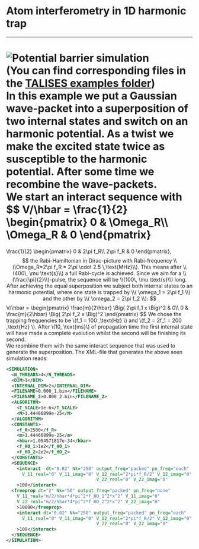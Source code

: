 # Atom interferometry in 1D harmonic trap 
-----------------
![Potential barrier simulation](https://raw.githubusercontent.com/savowe/talises-doc/master/figs/1D_trap_AI.gif)  
(You can find corresponding files in the [TALISES examples folder](https://github.com/savowe/talises/tree/master/examples/1D_harmonic_trap))  
In this example we put a Gaussian wave-packet into a superposition of two internal states and switch on an harmonic potential.
As a twist we make the excited state twice as susceptible to the harmonic potential. After some time we recombine the wave-packets.  
We start an interact sequence with
$$
V/\hbar = \frac{1}{2}
\begin{pmatrix}
0 & \Omega_R\\\\
\Omega_R & 0
\end{pmatrix}
= 
 \frac{1}{2}
 \begin{pmatrix}
0 & 2\pi f_R\\\\
2\pi f_R & 0
\end{pmatrix},
$$
the Rabi-Hamiltonian in Dirac-picture with Rabi-frequency \\(\Omega_R=2\pi f_R = 2\pi \cdot 2.5 \,\text{MHz}\\).
This means after \\(400\, \mu \text{s}\\) a full Rabi-cycle is achieved. Since we aim for a \\(\frac{\pi}{2}\\)-pulse,
the sequence will be \\(100\, \mu \text{s}\\) long.  
After achieving the equal superposition we subject both internal states to an harmonic potential, 
where one state is trapped by \\( \omega_1 = 2\pi f_1 \\) and the other by \\( \omega_2 = 2\pi f_2 \\):
$$
V/\hbar = 
\begin{pmatrix}
\frac{m}{2\hbar} \Big( 2\pi f_1 x \Big)^2 & 0\\\\
0 & \frac{m}{2\hbar} \Big( 2\pi f_2 x \Big)^2
\end{pmatrix}
$$
We chose the trapping frequencies to be \\(f_1 = 100 \,\text{Hz} \\) and \\(f_2 = 2f_1 = 200 \,\text{Hz} \\).
After \\(10\, \text{ms}\\) of propagation time the first internal state will have made a complete evolution whilst the second
will be finishing its second.  
We reombine them with the same interact sequence that was used to generate the superposition.
The XML-file that generates the above seen simulation reads:
```XML
<SIMULATION>
  <N_THREADS>4</N_THREADS>
  <DIM>1</DIM>
  <INTERNAL_DIM>2</INTERNAL_DIM>
  <FILENAME>0.000_1.bin</FILENAME>
  <FILENAME_2>0.000_2.bin</FILENAME_2>
  <ALGORITHM>
    <T_SCALE>1e-6</T_SCALE>
    <M>1.44466899e-25</M>
  </ALGORITHM>
  <CONSTANTS>
    <f_R>2500</f_R>
    <m>1.44466899e-25</m>
    <hbar>1.054571817e-34</hbar>
    <f_HO_1>1e2</f_HO_1>
    <f_HO_2>2e2</f_HO_2>
  </CONSTANTS>
  <SEQUENCE>
    <interact  dt="0.02" Nk="250" output_freq="packed" pn_freq="each"
      V_11_real="0" V_11_imag="0" V_12_real="2*pi*f_R/2" V_12_imag="0"
					              V_22_real="0" V_22_imag="0"
    >100</interact>
  <freeprop dt="2" Nk="50" output_freq="packed" pn_freq="none"
    V_11_real="m/2/hbar*4*pi^2*f_HO_1^2*x^2" V_11_imag="0" 	
    V_22_real="m/2/hbar*4*pi^2*f_HO_2^2*x^2" V_22_imag="0"
    >10000</freeprop>
    <interact dt="0.02" Nk="250" output_freq="packed" pn_freq="each"
      V_11_real="0" V_11_imag="0" V_12_real="2*pi*f_R/2" V_12_imag="0"
				                  V_22_real="0" V_22_imag="0"
    >100</interact>
  </SEQUENCE>
</SIMULATION>
```
